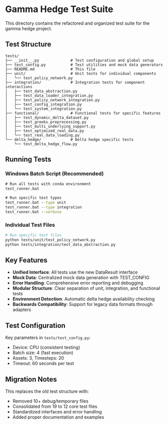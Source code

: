 # Gamma Hedge Test Suite

This directory contains the refactored and organized test suite for the gamma hedge project.

## Test Structure

```
tests/
├── __init__.py              # Test configuration and global setup
├── test_config.py           # Test utilities and mock data generators
├── README.md                # This file
├── unit/                    # Unit tests for individual components
│   └── test_policy_network.py
├── integration/             # Integration tests for component interactions
│   ├── test_data_abstraction.py
│   ├── test_data_loader_integration.py
│   ├── test_policy_network_integration.py
│   ├── test_config_integration.py
│   └── test_system_integration.py
├── functional/              # Functional tests for specific features
│   ├── test_dynamic_delta_dataset.py
│   ├── test_greeks_preprocessing.py
│   ├── test_multi_underlying_support.py
│   ├── test_optimized_real_data.py
│   └── test_real_data_loading.py
└── delta_hedge/             # Delta hedge specific tests
    └── test_delta_hedge_flow.py
```

## Running Tests

### Windows Batch Script (Recommended)
```cmd
# Run all tests with conda environment
test_runner.bat

# Run specific test types
test_runner.bat --type unit
test_runner.bat --type integration
test_runner.bat --verbose
```

### Individual Test Files
```bash
# Run specific test files
python tests/unit/test_policy_network.py
python tests/integration/test_data_abstraction.py
```

## Key Features

- **Unified Interface**: All tests use the new DataResult interface
- **Mock Data**: Centralized mock data generation with TEST_CONFIG
- **Error Handling**: Comprehensive error reporting and debugging
- **Modular Structure**: Clear separation of unit, integration, and functional tests
- **Environment Detection**: Automatic delta hedge availability checking
- **Backwards Compatibility**: Support for legacy data formats through adapters

## Test Configuration

Key parameters in `tests/test_config.py`:
- Device: CPU (consistent testing)
- Batch size: 4 (fast execution)
- Assets: 3, Timesteps: 20
- Timeout: 60 seconds per test

## Migration Notes

This replaces the old test structure with:
- Removed 10+ debug/temporary files
- Consolidated from 19 to 12 core test files
- Standardized interfaces and error handling
- Added proper documentation and examples